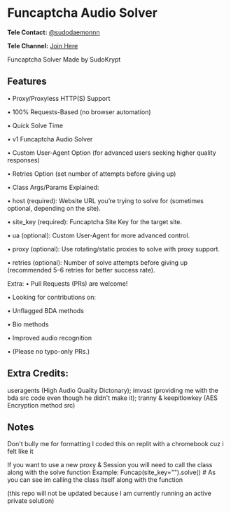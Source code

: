 # Funcaptcha Audio Solver

**Tele Contact:** [@sudodaemonnn](https://t.me/sudodaemonnn)

**Tele Channel:** [Join Here](https://t.me/+qP9G-_ii_XA1MGIx)

Funcaptcha Solver Made by SudoKrypt

## Features

 • Proxy/Proxyless HTTP(S) Support

 • 100% Requests-Based (no browser automation)

 • Quick Solve Time

 • v1 Funcaptcha Audio Solver
	
 • Custom User-Agent Option (for advanced users seeking higher quality responses)

 • Retries Option (set number of attempts before giving up)
	
 • Class Args/Params Explained:
	
 • host (required): Website URL you’re trying to solve for (sometimes optional, depending on the site).
	
 • site_key (required): Funcaptcha Site Key for the target site.
	
 • ua (optional): Custom User-Agent for more advanced control.
	
 • proxy (optional): Use rotating/static proxies to solve with proxy support.

 • retries (optional): Number of solve attempts before giving up (recommended 5–6 retries for better success rate).
	
Extra:
	•	Pull Requests (PRs) are welcome!

 • Looking for contributions on:

 • Unflagged BDA methods

 • Bio methods
	
 • Improved audio recognition
	
 •	(Please no typo-only PRs.)

## Extra Credits: 

useragents (High Audio Quality Dictonary); imvast (providing me with the bda src code even though he didn't make it); tranny & keepitlowkey (AES Encryption method src)

## Notes 

Don't bully me for formatting I coded this on replit with a chromebook cuz i felt like it 

If you want to use a new proxy & Session you will need to call the class along with the solve function Example: Funcap(site_key="").solve() # As you can see im calling the class itself along with the function

(this repo will not be updated because I am currently running an active private solution)
